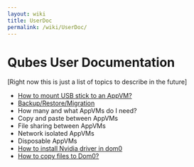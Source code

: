 ```yaml
---
layout: wiki
title: UserDoc
permalink: /wiki/UserDoc/
---
```


Qubes User Documentation
========================

[Right now this is just a list of topics to describe in the future]

-   [How to mount USB stick to an AppVM?](/wiki/StickMounting)
-   [Backup/Restore/Migration](/wiki/BackupRestore)
-   How many and what AppVMs do I need?
-   Copy and paste between AppVMs
-   File sharing between AppVMs
-   Network isolated AppVMs
-   Disposable AppVMs
-   [How to install Nvidia driver in dom0](/wiki/InstallNvidiaDriver)
-   [How to copy files to Dom0?](/wiki/CopyToDomZero)

